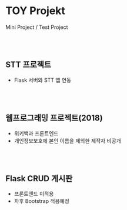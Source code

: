 # TOY Projekt

Mini Project / Test Project

<br>
<br>

## STT 프로젝트
- Flask 서버와 STT 앱 연동

<br>
<br>

## 웹프로그래밍 프로젝트(2018)
- 위키백과 프론트엔드 
- 개인정보보호에 본인 이름을 제외한 제작자 비공개

<br>
<br>

## Flask CRUD 게시판 
- 프론트엔드 미적용
- 차후 Bootstrap 적용예정
